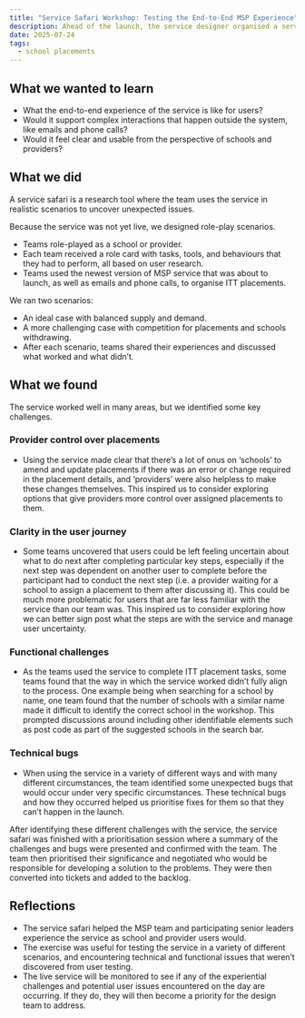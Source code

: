 ```yaml
---
title: "Service Safari Workshop: Testing the End-to-End MSP Experience"
description: Ahead of the launch, the service designer organised a service safari workshop to help the team experience the service as their users would, and to identify potential gaps or problems.
date: 2025-07-24
tags:
  - school placements
---
```


## What we wanted to learn

- What the end-to-end experience of the service is like for users?
- Would it support complex interactions that happen outside the system, like emails and phone calls?
- Would it feel clear and usable from the perspective of schools and providers?

## What we did

A service safari is a research tool where the team uses the service in realistic scenarios to uncover unexpected issues.

Because the service was not yet live, we designed role-play scenarios.

- Teams role-played as a school or provider.
- Each team received a role card with tasks, tools, and behaviours that they had to perform, all based on user research.
- Teams used the newest version of MSP service that was about to launch, as well as emails and phone calls, to organise ITT placements.

We ran two scenarios:

- An ideal case with balanced supply and demand.
- A more challenging case with competition for placements and schools withdrawing.
- After each scenario, teams shared their experiences and discussed what worked and what didn’t.

## What we found

The service worked well in many areas, but we identified some key challenges.

### Provider control over placements

- Using the service made clear that there’s a lot of onus on ‘schools’ to amend and update placements if there was an error or change required in the placement details, and ‘providers’ were also helpless to make these changes themselves. This inspired us to consider exploring options that give providers more control over assigned placements to them.

### Clarity in the user journey

- Some teams uncovered that users could be left feeling uncertain about what to do next after completing particular key steps, especially if the next step was dependent on another user to complete before the participant had to conduct the next step (i.e. a provider waiting for a school to assign a placement to them after discussing it). This could be much more problematic for users that are far less familiar with the service than our team was. This inspired us to consider exploring how we can better sign post what the steps are with the service and manage user uncertainty.

### Functional challenges

- As the teams used the service to complete ITT placement tasks, some teams found that the way in which the service worked didn’t fully align to the process. One example being when searching for a school by name, one team found that the number of schools with a similar name made it difficult to identify the correct school in the workshop. This prompted discussions around including other identifiable elements such as post code as part of the suggested schools in the search bar.

### Technical bugs

- When using the service in a variety of different ways and with many different circumstances, the team identified some unexpected bugs that would occur under very specific circumstances. These technical bugs and how they occurred helped us prioritise fixes for them so that they can’t happen in the launch.

After identifying these different challenges with the service, the service safari was finished with a prioritisation session where a summary of the challenges and bugs were presented and confirmed with the team. The team then prioritised their significance and negotiated who would be responsible for developing a solution to the problems. They were then converted into tickets and added to the backlog.

## Reflections

- The service safari helped the MSP team and participating senior leaders experience the service as school and provider users would.
- The exercise was useful for testing the service in a variety of different scenarios, and encountering technical and functional issues that weren’t discovered from user testing.
- The live service will be monitored to see if any of the experiential challenges and potential user issues encountered on the day are occurring. If they do, they will then become a priority for the design team to address.
